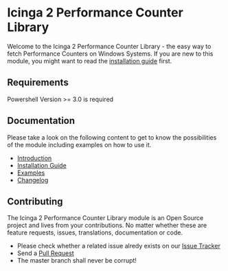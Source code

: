 Icinga 2 Performance Counter Library
==============

Welcome to the Icinga 2 Performance Counter Library - the easy way to fetch Performance
Counters on Windows Systems.
If you are new to this module, you might want to read the [installation guide](doc/02-Installation.md) first.

Requirements
------------
Powershell Version >= 3.0 is required

Documentation
-------------

Please take a look on the following content to get to know the possibilities of the module including
examples on how to use it.

* [Introduction](doc/01-Introduction.md)
* [Installation Guide](doc/02-Installation.md)
* [Examples](doc/30-Examples.md)
* [Changelog](doc/70-Changelog.md)

Contributing
------------

The Icinga 2 Performance Counter Library module is an Open Source project and lives from your contributions.
No matter whether these are feature requests, issues, translations, documentation or code.

* Please check whether a related issue alredy exists on our [Issue Tracker](https://github.com/LordHepipud/icinga2-perfcounter-lib/issues)
* Send a [Pull Request](https://github.com/LordHepipud/icinga2-perfcounter-lib/pulls)
* The master branch shall never be corrupt!
